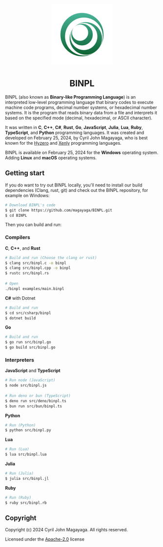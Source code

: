 <p align="center">
  <a href="https://github.com/Magayaga/CyNeo">
    <img src="assets/logo.svg" width="200" height="200">
  </a>
</p>

<h1 align="center">BINPL</h1>

BINPL (also known as **Binary-like Programming Language**) is an interpreted low-level programming language that binary codes to execute machine code programs, decimal number systems, or hexadecimal number systems. It is the program that reads binary data from a file and interprets it based on the specified mode (decimal, hexadecimal, or ASCII character).

It was written in **C**, **C++**, **C#**, **Rust**, **Go**, **JavaScript**, **Julia**, **Lua**, **Ruby**, **TypeScript**, and **Python** programming languages. It was created and developed on February 25, 2024, by Cyril John Magayaga, who is best known for the [Hyzero](https://github.com/magayaga/hyzero) and [Xenly](https://github.com/magayaga/xenly) programming languages.

BINPL is available on February 25, 2024 for the **Windows** operating system. Adding **Linux** and **macOS** operating systems.

## Getting start

If you do want to try out BINPL locally, you'll need to install our build dependencies (Clang, rust, git) and check out the BINPL repository, for example on Windows:

```bash
# Download BINPL's code
$ git clone https://github.com/magayaga/BINPL.git
$ cd BINPL
```

Then you can build and run:

### Compilers

**C**, **C++**, and **Rust**
```bash
# Build and run (Choose the clang or rust)
$ clang src/binpl.c -o binpl
$ clang src/binpl.cpp -o binpl
$ rustc src/binpl.rs

# Open
./binpl examples/main.binpl
```

**C#** with Dotnet
```bash
# Build and run
$ cd src/csharp/binpl
$ dotnet build
```

**Go**
```bash
# Build and run
$ go run src/binpl.go
$ go build src/binpl.go
```

### Interpreters

**JavaScript** and **TypeScript**
```bash
# Run node (JavaScript)
$ node src/binpl.js

# Run deno or bun (TypeScript)
$ deno run src/deno/binpl.ts
$ bun run src/bun/binpl.ts
```

**Python**
```bash
# Run (Python)
$ python src/binpl.py
```

**Lua**
```bash
# Run (Lua)
$ lua src/binpl.lua
```

**Julia**
```bash
# Run (Julia)
$ julia src/binpl.jl
```

**Ruby**
```bash
# Run (Ruby)
$ ruby src/binpl.rb
```

## Copyright

Copyright (c) 2024 Cyril John Magayaga. All rights reserved.

Licensed under the [Apache-2.0](LICENSE) license
